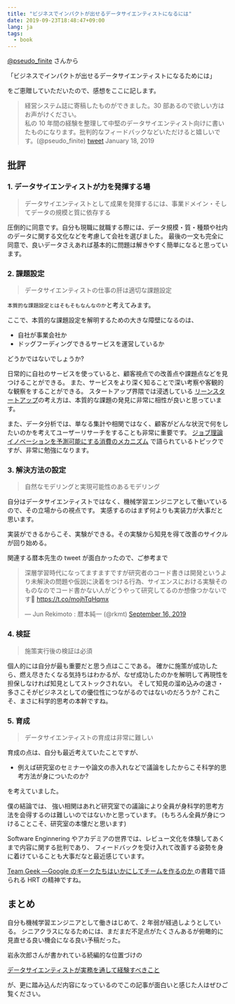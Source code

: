```yaml
---
title: "ビジネスでインパクトが出せるデータサイエンティストになるには"
date: 2019-09-23T18:48:47+09:00
lang: ja
tags:
  - book
---
```


[@pseudo_finite](https://twitter.com/pseudo_finite) さんから

「ビジネスでインパクトが出せるデータサイエンティストになるためには」

をご恵贈していただいたので、感想をここに記します。

> 経営システム誌に寄稿したものができました。30 部あるので欲しい方はお声がけください。<br>私の 10 年間の経験を整理して中堅のデータサイエンティスト向けに書いたものになります。批判的なフィードバックなどいただけると嬉しいです。(@pseudo_finite)
> [tweet](https://twitter.com/pseudo_finite/status/1086194134027649024) January 18, 2019

## 批評

### 1. データサイエンティストが力を発揮する場

> データサイエンティストとして成果を発揮するには、事業ドメイン・そしてデータの規模と質に依存する

圧倒的に同意です。自分も現職に就職する際には、データ規模・質・種類や社内のデータに関する文化などを考慮して会社を選びました。
最後の一文も完全に同意で、良いデータさえあれば基本的に問題は解きやすく簡単になると思っています。

### 2. 課題設定

> データサイエンティストの仕事の肝は適切な課題設定

`本質的な課題設定とはそもそもなんなのか`と考えてみます。

ここで、本質的な課題設定を解明するための大きな障壁になるのは、

- 自社が事業会社か
- ドッグフーディングできるサービスを運営しているか

どうかではないでしょうか?

日常的に自社のサービスを使っていると、顧客視点での改善点や課題点などを見つけることができる。
また、サービスをより深く知ることで深い考察や客観的な観察をすることができる。
スタートアップ界隈では浸透している [リーンスタートアップ](https://amzn.to/2kQ10vh)の考え方は、本質的な課題の発見に非常に相性が良いと思っています。

また、データ分析では、単なる集計や相関ではなく、顧客がどんな状況で何をしたいのかを考えてユーザーリサーチをすることも非常に重要です。
[ジョブ理論 イノベーションを予測可能にする消費のメカニズム](https://amzn.to/2m2b3h0) で語られているトピックですが、非常に勉強になります。

### 3. 解決方法の設定

> 自然なモデリングと実現可能性のあるモデリング

自分はデータサイエンティストではなく、機械学習エンジニアとして働いているので、その立場からの視点です。
実感するのはまず何よりも実装力が大事だと思います。

実装ができるからこそ、実験ができる。その実験から知見を得て改善のサイクルが回り始める。

関連する暦本先生の tweet が面白かったので、ご参考まで

<blockquote class="twitter-tweet"><p lang="ja" dir="ltr">深層学習時代になってますますですが研究者のコード書きは開発というより未解決の問題や仮説に決着をつける行為、サイエンスにおける実験そのものなのでコード書かない人がどうやって研究してるのか想像つかないです🤔 <a href="https://t.co/mojhTqHqmx">https://t.co/mojhTqHqmx</a></p>&mdash; Jun Rekimoto : 暦本純一 (@rkmt) <a href="https://twitter.com/rkmt/status/1173549120394383361?ref_src=twsrc%5Etfw">September 16, 2019</a></blockquote> <script async src="https://platform.twitter.com/widgets.js" charset="utf-8"></script>

### 4. 検証

> 施策実行後の検証は必須

個人的には自分が最も重要だと思う点はここである。
確かに施策が成功したら、燃え尽きたくなる気持ちはわかるが、なぜ成功したのかを解明して再現性を担保しなければ知見としてストックされない。
そして知見の溜め込みの速さ・多さこそがビジネスとしての優位性につながるのではないのだろうか?
これこそ、まさに科学的思考の本幹ですね。

### 5. 育成

> データサイエンティストの育成は非常に難しい

育成の点は、自分も最近考えていたことですが、

- 例えば研究室のセミナーや論文の赤入れなどで議論をしたからこそ科学的思考方法が身についたのか?

を考えていました。

僕の結論では、 強い相関はあれど研究室での議論により全員が身科学的思考方法を会得するのは難しいのではないかと思っています。
(もちろん全員が身につけることこそ、研究室の本懐だと思います)

Software Enginnering やアカデミアの世界では、レビュー文化を体験してあくまで内容に関する批判であり、
フィードバックを受け入れて改善する姿勢を身に着けていることも大事だなと最近感じています。

[Team Geek ―Google のギークたちはいかにしてチームを作るのか ](https://amzn.to/2m3BQcE) の書籍で語られる HRT の精神ですね。

## まとめ

自分も機械学習エンジニアとして働きはじめて、2 年弱が経過しようとしている。
シニアクラスになるためには、まだまだ不足点がたくさんあるが俯瞰的に見直せる良い機会になる良い予稿だった。

岩永次郎さんが書かれている続編的な位置づけの

[データサイエンティストが実務を通して経験すべきこと](http://www.jsdss.org/wp-content/uploads/2019/04/jjsdss_v3n1_p17.pdf)

が、更に踏み込んだ内容になっているのでこの記事が面白いと感じた人はぜひご覧ください。
